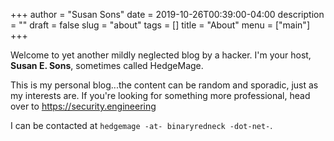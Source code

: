 +++
author = "Susan Sons"
date = 2019-10-26T00:39:00-04:00
description = ""
draft = false
slug = "about"
tags = []
title = "About"
menu = ["main"]
+++

Welcome to yet another mildly neglected blog by a hacker.  I'm your host,
**Susan E. Sons**, sometimes called HedgeMage.

This is my personal blog...the content can be random and sporadic, just as my
interests are.  If you're looking for something more professional, head over to
https://security.engineering 

I can be contacted at `hedgemage -at- binaryredneck -dot-net-`.
